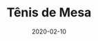 ---
template: SingleToy
title: Tênis de Mesa
status: Featured / Published
date: '2020-02-10'
featuredImage: https://brincadeira.co/products/list_tenismesa.png
price: R$100,00
excerpt: >-
  Tênis de mesa esperando por conteúdo para essa página.
categories:
  - category: Outros
meta:
  canonicalLink: 'https://brincadeira.co/brinquedos/tenis-de-mesa/'
  noindex: false
  title: Tênis de Mesa
  description: Encontrar uma agulha no palheiro não é difícil quando todo canudo é computadorizado. Mantenha sua mente flexível. Este homem é um cavaleiro de armadura brilhante. Eu acho que ele tem uma queda por você, Dex! Eu gosto de frutos do mar.
---
